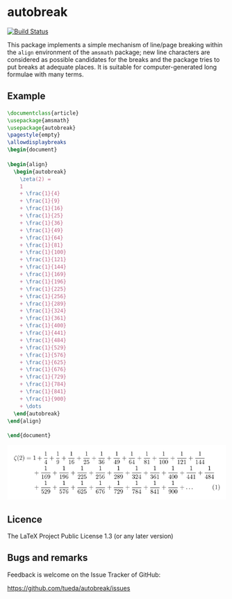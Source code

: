 autobreak
=========

[![Build Status](https://img.shields.io/travis/tueda/autobreak/master.svg)](https://travis-ci.org/tueda/autobreak)

This package implements a simple mechanism of line/page breaking
within the `align` environment of the `amsmath` package; new line
characters are considered as possible candidates for the breaks and
the package tries to put breaks at adequate places. It is suitable
for computer-generated long formulae with many terms.

Example
-------

```latex
\documentclass{article}
\usepackage{amsmath}
\usepackage{autobreak}
\pagestyle{empty}
\allowdisplaybreaks
\begin{document}

\begin{align}
  \begin{autobreak}
    \zeta(2) =
    1
    + \frac{1}{4}
    + \frac{1}{9}
    + \frac{1}{16}
    + \frac{1}{25}
    + \frac{1}{36}
    + \frac{1}{49}
    + \frac{1}{64}
    + \frac{1}{81}
    + \frac{1}{100}
    + \frac{1}{121}
    + \frac{1}{144}
    + \frac{1}{169}
    + \frac{1}{196}
    + \frac{1}{225}
    + \frac{1}{256}
    + \frac{1}{289}
    + \frac{1}{324}
    + \frac{1}{361}
    + \frac{1}{400}
    + \frac{1}{441}
    + \frac{1}{484}
    + \frac{1}{529}
    + \frac{1}{576}
    + \frac{1}{625}
    + \frac{1}{676}
    + \frac{1}{729}
    + \frac{1}{784}
    + \frac{1}{841}
    + \frac{1}{900}
    + \dots
  \end{autobreak}
\end{align}

\end{document}
```

![Example](https://github.com/tueda/autobreak/blob/images/example.png)


Licence
-------
The LaTeX Project Public License 1.3 (or any later version)


Bugs and remarks
----------------
Feedback is welcome on the Issue Tracker of GitHub:

  https://github.com/tueda/autobreak/issues

